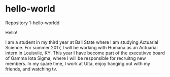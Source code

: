 # hello-world
Repository 1-hello-worldd

Hello!

I am a student in my third year at Ball State where I am studying Actuarial Science.  For summer 2017, I will be working with Humana as an Actuarial intern in Louisvile, KY.  This year I have become part of the executivve board of Gamma Iota Sigma, where I will be responsible for recruitng new members.  In my spare time, I work at Ulta, enjoy hanging out with my friends, and watching tv.

